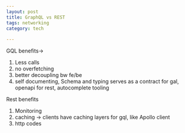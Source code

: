 ```yaml
---
layout: post
title: GraphQL vs REST 
tags: networking
category: tech
 
---
```


GQL benefits->
1. Less calls
2. no overfetching
3. better decoupling bw fe/be
4.  self documenting,  Schema and typing serves as a contract for gal, openapi for rest, autocomplete tooling 

Rest benefits 
1. Monitoring
3. caching -> clients have caching layers for gql, like Apollo client 
4. http codes

